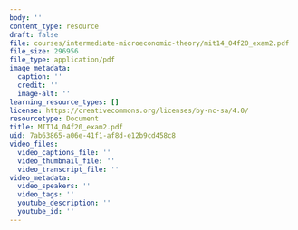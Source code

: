 ```yaml
---
body: ''
content_type: resource
draft: false
file: courses/intermediate-microeconomic-theory/mit14_04f20_exam2.pdf
file_size: 296956
file_type: application/pdf
image_metadata:
  caption: ''
  credit: ''
  image-alt: ''
learning_resource_types: []
license: https://creativecommons.org/licenses/by-nc-sa/4.0/
resourcetype: Document
title: MIT14_04f20_exam2.pdf
uid: 7ab63865-a06e-41f1-af8d-e12b9cd458c8
video_files:
  video_captions_file: ''
  video_thumbnail_file: ''
  video_transcript_file: ''
video_metadata:
  video_speakers: ''
  video_tags: ''
  youtube_description: ''
  youtube_id: ''
---
```

